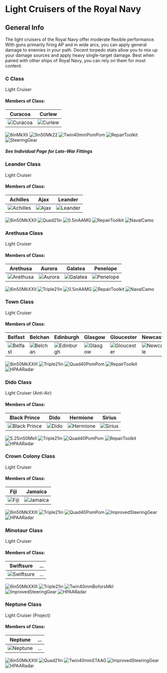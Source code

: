 # Light Cruisers of the Royal Navy

## General Info

The light cruisers of the Royal Navy offer moderate flexible performance. With guns primarily firing AP and in wide arcs, you can apply general damage to enemies in your path. Decent torpedo stats allow you to mix up your damage sources and apply heavy single-target damage. Best when paired with other ships of Royal Navy, you can rely on them for most content.

### C Class

Light Cruiser <br/>

#### Members of Class: <br/>
Curacoa | Curlew 
| ----- | ----- |
![Curacoa](/Icons/Ship/RoyalNavy/Curacoa.png) | ![Curlew](/Icons/Ship/RoyalNavy/Curlew.png)

![6inMkXII](/Icons/Equipment/Guns/CL/6inMkXII.png)
![3in50Mk22](/Icons/Equipment/AA/3in50Mk22.png)
![Twin40mmPomPom](/Icons/Equipment/AA/Twin40mmPomPom.png)
![RepairToolkit](/Icons/Equipment/Auxiliary/RepairToolkit.png)
![SteeringGear](/Icons/Equipment/Auxiliary/SteeringGear.png) <br/>

##### See Individual Page for Late-War Fittings

### Leander Class

Light Cruiser <br/>

#### Members of Class: <br/>
Achilles | Ajax | Leander
| ----- | ----- | -----
![Achilles](/Icons/Ship/RoyalNavy/Achilles.png) | ![Ajax](/Icons/Ship/RoyalNavy/Ajax.png) | ![Leander](/Icons/Ship/RoyalNavy/Leander.png)

![6in50MkXXII](/Icons/Equipment/Guns/CL/6in50MkXXII.png)
![Quad21in](/Icons/Equipment/Torpedo/Surface/Quadruple21inMkIX.png)
![0.5inAAMG](/Icons/Equipment/AA/0.5inAAMG.png)
![RepairToolkit](/Icons/Equipment/Auxiliary/RepairToolkit.png)
![NavalCamo](/Icons/Equipment/Auxiliary/NavalCamouflage.png) <br/>

### Arethusa Class

Light Cruiser <br/>

#### Members of Class: <br/>
Arethusa | Aurora | Galatea | Penelope
| ----- | ----- | ----- | ----- 
![Arethusa](/Icons/Ship/RoyalNavy/Arethusa.png) | ![Aurora](/Icons/Ship/RoyalNavy/Aurora.png) | ![Galatea](/Icons/Ship/RoyalNavy/Galatea.png) | ![Penelope](/Icons/Ship/RoyalNavy/Penelope.png)

![6in50MkXXII](/Icons/Equipment/Guns/CL/6in50MkXXII.png)
![Triple21in](/Icons/Equipment/Torpedo/Surface/Triple21inMkIX.png)
![0.5inAAMG](/Icons/Equipment/AA/0.5inAAMG.png)
![RepairToolkit](/Icons/Equipment/Auxiliary/RepairToolkit.png)
![NavalCamo](/Icons/Equipment/Auxiliary/NavalCamouflage.png) <br/>

### Town Class

Light Cruiser <br/>

#### Members of Class: <br/>
Belfast | Belchan | Edinburgh | Glasgow | Gloucester | Newcastle | Sheffield | Southampton
| ----- | ----- | ----- | ----- | ----- | ----- | ----- | ----- |
![Belfast](/Icons/Ship/RoyalNavy/Belfast.png) | ![Belchan](/Icons/Ship/RoyalNavy/Belchan.png) | ![Edinburgh](/Icons/Ship/RoyalNavy/Edinburgh.png) | ![Glasgow](/Icons/Ship/RoyalNavy/Glasgow.png) | ![Gloucester](/Icons/Ship/RoyalNavy/Gloucester.png) | ![Newcastle](/Icons/Ship/RoyalNavy/Newcastle.png) | ![Sheffield](/Icons/Ship/RoyalNavy/Sheffield.png) | ![Southampton](/Icons/Ship/RoyalNavy/Southampton.png) <br/>

![6in50MkXXIII](/Icons/Equipment/Guns/CL/6in50MkXXIII.png)
![Triple21in](/Icons/Equipment/Torpedo/Surface/Triple21inMkIX.png)
![Quad40PomPom](/Icons/Equipment/AA/Quad40mmPomPom.png)
![RepairToolkit](/Icons/Equipment/Auxiliary/RepairToolkit.png)
![HPAARadar](/Icons/Equipment/Auxiliary/HPAARadar.png) <br/>
### Dido Class

Light Cruiser (Anti-Air)

#### Members of Class: <br/>
Black Prince | Dido | Hermione | Sirius
| ----- | ----- | ----- | ----- 
![Black Prince](/Icons/Ship/RoyalNavy/Black_Prince.png) | ![Dido](/Icons/Ship/RoyalNavy/Dido.png) | ![Hermione](/Icons/Ship/RoyalNavy/Hermione.png) | ![Sirius](/Icons/Ship/RoyalNavy/Sirius.png) <br/>

![5.25in50MkII](/Icons/Equipment/Guns/DD/5.25in50MkII.png)
![Triple21in](/Icons/Equipment/Torpedo/Surface/Triple21inMkIX.png)
![Quad40PomPom](/Icons/Equipment/AA/Quad40mmPomPom.png)
![RepairToolkit](/Icons/Equipment/Auxiliary/RepairToolkit.png)
![HPAARadar](/Icons/Equipment/Auxiliary/HPAARadar.png) <br/>

### Crown Colony Class

Light Cruiser <br/>

#### Members of Class: <br/>
Fiji | Jamaica
| ----- | ----- |
![Fiji](/Icons/Ship/RoyalNavy/Fiji.png) | ![Jamaica](/Icons/Ship/RoyalNavy/Jamaica.png)

![6in50MkXXIII](/Icons/Equipment/Guns/CL/6in50MkXXIII.png)
![Triple21in](/Icons/Equipment/Torpedo/Surface/Triple21inMkIX.png)
![Quad40PomPom](/Icons/Equipment/AA/Quad40mmPomPom.png)
![ImprovedSteeringGear](/Icons/Equipment/Auxiliary/ImprovedSteeringGear.png)
![HPAARadar](/Icons/Equipment/Auxiliary/HPAARadar.png) <br/>

### Minotaur Class

Light Cruiser <br/>

#### Members of Class: <br/>
Swiftsure | ...
| ----- | ----- |
![Swiftsure](/Icons/Ship/RoyalNavy/Swiftsure.png) | ...

![6in50MkXXIII](/Icons/Equipment/Guns/CL/6in50MkXXIII.png)
![Triple21in](/Icons/Equipment/Torpedo/Surface/Triple21inMkIX.png)
![Twin40mmBoforsMkI](/Icons/Equipment/AA/Twin40mmBoforsMkI.png)
![ImprovedSteeringGear](/Icons/Equipment/Auxiliary/ImprovedSteeringGear.png)
![HPAARadar](/Icons/Equipment/Auxiliary/HPAARadar.png) <br/>

### Neptune Class

Light Cruiser (Project) <br/>

#### Members of Class: <br/>
Neptune | ...
| ----- | ----- |
![Neptune](/Icons/Ship/RoyalNavy/Neptune.png) | ...

![6in50MkXXIII](/Icons/Equipment/Guns/CL/6in50MkXXIII.png)
![Quad21in](/Icons/Equipment/Torpedo/Surface/Quadruple21inMkIX.png)
![Twin40mmSTAAG](/Icons/Equipment/AA/Twin40mmSTAAG.png)
![ImprovedSteeringGear](/Icons/Equipment/Auxiliary/ImprovedSteeringGear.png)
![HPAARadar](/Icons/Equipment/Auxiliary/HPAARadar.png) <br/>